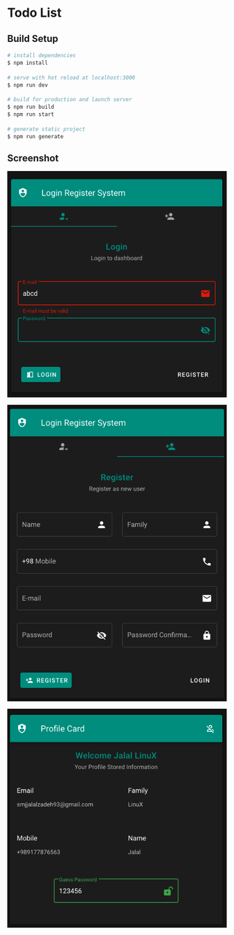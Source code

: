 # Todo List

## Build Setup

```bash
# install dependencies
$ npm install

# serve with hot reload at localhost:3000
$ npm run dev

# build for production and launch server
$ npm run build
$ npm run start

# generate static project
$ npm run generate
```

## Screenshot

![screenshot-1](screenshots/1400-02-28-2.png)

![screenshot-1](screenshots/1400-02-28-3.png)

![screenshot-1](screenshots/1400-02-28-1.png)

